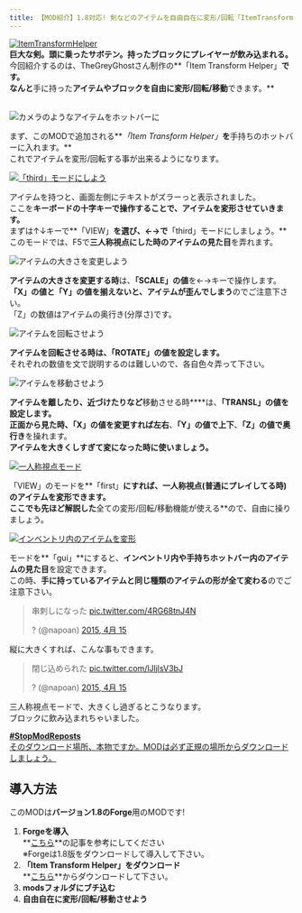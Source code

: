```yaml
---
title: 【MOD紹介】1.8対応! 剣などのアイテムを自由自在に変形/回転「ItemTransformHelper」
---
```


[![ItemTransformHelper](https://cdn-ak.f.st-hatena.com/images/fotolife/s/sasigume/20210208/20210208164850.png)](#e/6/e6c0e0ff.png "ItemTransformHelper")  
**巨大な剣。頭に乗ったサボテン。持ったブロックにプレイヤーが飲み込まれる。**  
今回紹介するのは、TheGreyGhostさん制作の**「Item Transform Helper」**です。  
なんと**手に持った**アイテムやブロックを自由に変形/回転/移動**できます。**

   
![カメラのようなアイテムをホットバーに](https://cdn-ak.f.st-hatena.com/images/fotolife/s/sasigume/20210208/20210208130557.jpg)

まず、このMODで追加される**_「Item Transform Helper」_**を**手持ちのホットバーに入れます。**  
これでアイテムを変形/回転する事が出来るようになります。

[![「third」モードにしよう](https://cdn-ak.f.st-hatena.com/images/fotolife/s/sasigume/20210208/20210208142612.png)](#6/8/681c5c7a.png "「third」モードにしよう")

アイテムを持つと、画面左側にテキストがズラーっと表示されました。  
ここを**キーボードの十字キーで操作することで、アイテムを変形させていきます。**  
まずは↑↓キーで**「VIEW」**を選び、←→で**「third」モードにしましょう。**  
このモードでは、F5で**三人称視点にした時のアイテムの見た目**を弄れます。

![アイテムの大きさを変更しよう](https://cdn-ak.f.st-hatena.com/images/fotolife/s/sasigume/20210208/20210208164649.png)

**アイテムの大きさを変更する時**は、**「SCALE」の値**を←→キーで操作します。  
**「X」の値と「Y」の値を揃えないと、アイテムが歪んでしまう**のでご注意下さい。  
「Z」の数値はアイテムの奥行き(分厚さ)です。

![アイテムを回転させよう](https://cdn-ak.f.st-hatena.com/images/fotolife/s/sasigume/20210208/20210208125432.png)

**アイテムを回転させる時は、「ROTATE」の値を設定します。**  
それぞれの数値を文で説明するのは難しいので、各自色々弄って下さい。

![アイテムを移動させよう](https://cdn-ak.f.st-hatena.com/images/fotolife/s/sasigume/20210208/20210208180046.png)

**アイテムを離したり、近づけたりなど**移動させる時****は、**「TRANSL」**の値を設定します。  
正面から見た時、**「X」の値を変更すれば左右**、**「Y」の値で上下**、**「Z」の値で奥行き**を操れます。  
**アイテムを大きくしすぎて変になった時に使いましょう。**

[![一人称視点モード](https://cdn-ak.f.st-hatena.com/images/fotolife/s/sasigume/20210208/20210208162148.png)](#d/7/d7266a7b.png "一人称視点モード")

「VIEW」のモードを**「first」**にすれば、**一人称視点(普通にプレイしてる時)のアイテムを変形できます。**  
ここでも先ほど解説した**全ての変形/回転/移動機能が使える**ので、自由に操りましょう。

[![インベントリ内のアイテムを変形](https://cdn-ak.f.st-hatena.com/images/fotolife/s/sasigume/20210208/20210208141351.jpg)](#5/c/5cd65a03.jpg "インベントリ内のアイテムを変形")

モードを**「gui」**にすると、**インベントリ内や手持ちホットバー内のアイテムの見た目**を設定できます。  
この時、**手に持っているアイテムと同じ種類のアイテムの形が全て変わる**のでご注意下さい。

> 串刺しになった [pic.twitter.com/4RG68tnJ4N](http://t.co/4RG68tnJ4N)
> 
> ? (@napoan) [2015, 4月 15](https://twitter.com/napoan/status/588352329037979648)

  
縦に大きくすれば、こんな事もできます。

> 閉じ込められた [pic.twitter.com/lJljlsV3bJ](http://t.co/lJljlsV3bJ)
> 
> ? (@napoan) [2015, 4月 15](https://twitter.com/napoan/status/588354161831378945)

  
三人称視点モードで、大きくし過ぎるとこうなります。  
ブロックに飲み込まれちゃいました。

[**#StopModReposts**  
そのダウンロード場所、本物ですか。MODは必ず正規の場所からダウンロードしましょう。](https://www.napoan.com/stop-mod-reposts/)

## 導入方法

このMODは**バージョン1.8のForge**用のMODです!

1.  **Forgeを導入**  
    **[こちら](/new-way-to-install-mod/#forge-inst)**の記事を参考にしてください  
    ※Forgeは1.8版をダウンロードして導入して下さい。
2.  **「Item Transform Helper」をダウンロード**  
    **[こちら](http://www.minecraftforum.net/forums/mapping-and-modding/minecraft-mods/2342078-item-transform-helper-interactively-rotate-scale "「Item Transform Helper」のダウンロード")**からダウンロードして下さい。
3.  **modsフォルダにブチ込む** 
4.  **自由自在に変形/回転/移動させよう**
